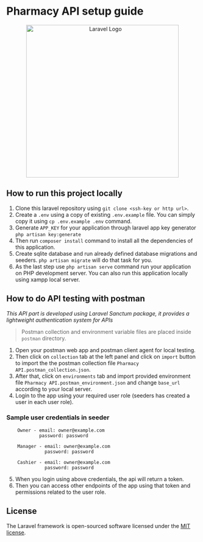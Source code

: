 # Pharmacy API setup guide

<p align="center"><a href="https://laravel.com" target="_blank"><img src="https://raw.githubusercontent.com/laravel/art/master/logo-lockup/5%20SVG/2%20CMYK/1%20Full%20Color/laravel-logolockup-cmyk-red.svg" width="400" alt="Laravel Logo"></a></p>

## How to run this project locally

1. Clone this laravel repository using `git clone <ssh-key or http url>`.
2. Create a `.env` using a copy of existing `.env.example` file. You can simply copy it using `cp .env.example .env` command.
3. Generate `APP_KEY` for your application through laravel app key generator `php artisan key:generate`
4. Then run `composer install` command to install all the dependencies of this application.
5. Create sqlite database and run already defined database migrations and seeders. `php artisan migrate` will do that task for you.
6. As the last step use `php artisan serve` command run your application on PHP development server. You can also run this application locally using xampp local server.

## How to do API testing with postman

_This API part is developed using Laravel Sanctum package, it provides a lightweight authentication system for APIs_

> Postman collection and environment variable files are placed inside `postman` directory.

1. Open your postman web app and postman client agent for local testing.
2. Then click on `collection` tab at the left panel and click on `import` button to import the the postman collection file `Pharmacy API.postman_collection.json`.
3. After that, click on `environments` tab and import provided environment file `Pharmacy API.postman_environment.json` and change `base_url` according to your local server.
4. Login to the app using your required user role (seeders has created a user in each user role).

### Sample user credentials in seeder

```
    Owner - email: owner@example.com
            password: password

    Manager - email: owner@example.com
              password: password

    Cashier - email: owner@example.com
              password: password
```

5. When you login using above credentials, the api will return a token.
6. Then you can access other endpoints of the app using that token and permissions related to the user role.

## License

The Laravel framework is open-sourced software licensed under the [MIT license](https://opensource.org/licenses/MIT).

